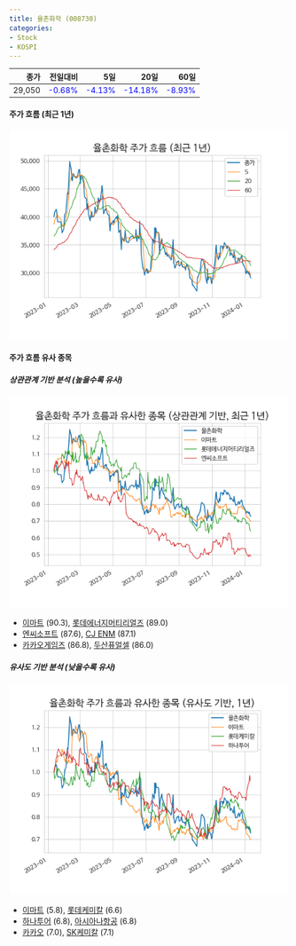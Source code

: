 ```yaml
---
title: 율촌화학 (008730)
categories:
- Stock
- KOSPI
---
```


|종가|전일대비|5일|20일|60일|
|---:|-------:|--:|---:|---:|
|29,050|<span style="color: blue">-0.68%</span>|<span style="color: blue">-4.13%</span>|<span style="color: blue">-14.18%</span>|<span style="color: blue">-8.93%</span>|

<!-- more -->


#### 주가 흐름 (최근 1년)
![008730](/assets/images/stock/008730.png)


#### 주가 흐름 유사 종목


##### 상관관계 기반 분석 (높을수록 유사)
![008730](/assets/images/stock/008730_corr.png)
- [이마트](/139480/) (90.3), [롯데에너지머티리얼즈](/020150/) (89.0)
- [엔씨소프트](/036570/) (87.6), [CJ ENM](/035760/) (87.1)
- [카카오게임즈](/293490/) (86.8), [두산퓨얼셀](/336260/) (86.0)


##### 유사도 기반 분석 (낮을수록 유사)	
![008730](/assets/images/stock/008730_sim.png)
- [이마트](/139480/) (5.8), [롯데케미칼](/011170/) (6.6)
- [하나투어](/039130/) (6.8), [아시아나항공](/020560/) (6.8)
- [카카오](/035720/) (7.0), [SK케미칼](/285130/) (7.1)